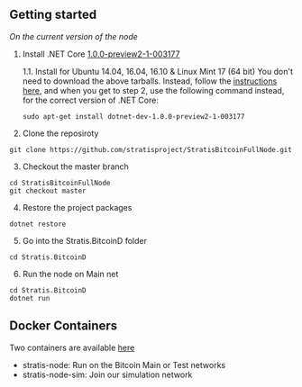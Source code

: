 

Getting started
---------------

*On the current version of the node*


1. Install .NET Core [1.0.0-preview2-1-003177](https://github.com/dotnet/core/blob/master/release-notes/download-archives/1.1-preview2.1-download.md)

    1.1. Install for Ubuntu 14.04, 16.04, 16.10 & Linux Mint 17 (64 bit)
    You don't need to download the above tarballs.  Instead, follow the [instructions here](https://www.microsoft.com/net/core#linuxubuntu), 
    and when you get to step 2, use the following command instead, for the correct version of .NET Core:
    ```
    sudo apt-get install dotnet-dev-1.0.0-preview2-1-003177
    ```

2. Clone the reposiroty 
```
git clone https://github.com/stratisproject/StratisBitcoinFullNode.git  
```

3. Checkout the master branch
```
cd StratisBitcoinFullNode
git checkout master
```

4. Restore the project packages  
```
dotnet restore
```
5. Go into the Stratis.BitcoinD folder
```
cd Stratis.BitcoinD
```

6. Run the node on Main net
```
cd Stratis.BitcoinD
dotnet run
```

Docker Containers
-------------------

Two containers are available [here](https://hub.docker.com/u/stratisplatform/)

- stratis-node: Run on the Bitcoin Main or Test networks
- stratis-node-sim: Join our simulation network
